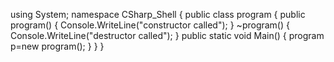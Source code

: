 using System;
namespace CSharp_Shell
{
	public class program
	{
		public program()
		{
			Console.WriteLine("constructor called");
		}
		~program()
		{
			Console.WriteLine("destructor called");
		}
			public static void Main()
			{
				program p=new program();
			}
		}
	}
